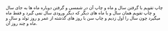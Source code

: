 چاپ تقویم با گرفتن سال و ماه و چاپ آن در شمسی و گرفتن دوباره ماه ها به جای سال و چاپ تقویم همان سال و با ماه های دیگر که دیگر ورودی سال نمی گیرد و فقط ماه میگیرد چون سال را اول زدیم و چاپ سن با روز های گذشته از عمر و روز تولد و سال و ماه و چند روز آن.
